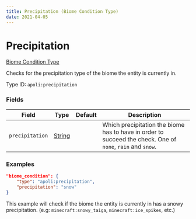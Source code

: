 ```yaml
---
title: Precipitation (Biome Condition Type)
date: 2021-04-05
---
```


# Precipitation

[Biome Condition Type](../biome_condition_types.md)

Checks for the precipitation type of the biome the entity is currently in.

Type ID: `apoli:precipitation`

### Fields

| Field           | Type                              | Default | Description                                                                                                |
| --------------- | --------------------------------- | ------- | ---------------------------------------------------------------------------------------------------------- |
| `precipitation` | [String](../data_types/string.md) |         | Which precipitation the biome has to have in order to succeed the check. One of `none`, `rain` and `snow`. |

### Examples

```json
"biome_condition": {
	"type": "apoli:precipitation",
	"precipitation": "snow"
}
```

This example will check if the biome the entity is currently in has a snowy precipitation. (e.g: `minecraft:snowy_taiga`, `minecraft:ice_spikes`, etc.)
